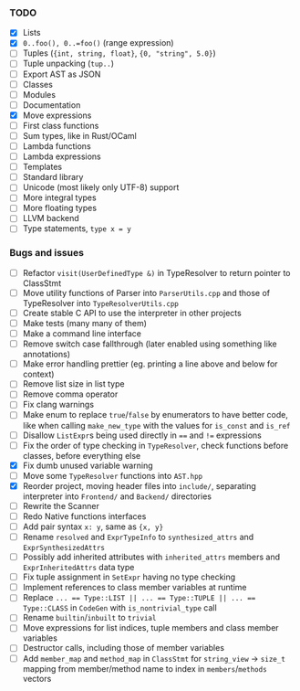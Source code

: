 ### TODO

- [x] Lists
- [x] `0..foo(), 0..=foo()` (range expression)
- [ ] Tuples (`{int, string, float}`, `{0, "string", 5.0}`)
- [ ] Tuple unpacking (`tup..`)
- [ ] Export AST as JSON
- [ ] Classes
- [ ] Modules
- [ ] Documentation
- [x] Move expressions
- [ ] First class functions
- [ ] Sum types, like in Rust/OCaml
- [ ] Lambda functions
- [ ] Lambda expressions
- [ ] Templates
- [ ] Standard library
- [ ] Unicode (most likely only UTF-8) support
- [ ] More integral types
- [ ] More floating types
- [ ] LLVM backend
- [ ] Type statements, `type x = y`

### Bugs and issues

- [ ] Refactor `visit(UserDefinedType &)` in TypeResolver to return pointer to
  ClassStmt
- [ ] Move utility functions of Parser into `ParserUtils.cpp` and those of TypeResolver into
  `TypeResolverUtils.cpp`
- [ ] Create stable C API to use the interpreter in other projects
- [ ] Make tests (many many of them)
- [ ] Make a command line interface
- [ ] Remove switch case fallthrough (later enabled using something like annotations)
- [ ] Make error handling prettier (eg. printing a line above and below for context)
- [ ] Remove list size in list type
- [ ] Remove comma operator
- [ ] Fix clang warnings
- [ ] Make enum to replace `true`/`false` by enumerators to have better code, like when
calling `make_new_type` with the values for `is_const` and `is_ref`
- [ ] Disallow `ListExpr`s being used directly in `==` and `!=` expressions
- [ ] Fix the order of type checking in `TypeResolver`, check functions before classes,
before everything else
- [x] Fix dumb unused variable warning
- [ ] Move some `TypeResolver` functions into `AST.hpp`
- [x] Reorder project, moving header files into `include/`, separating interpreter into
`Frontend/` and `Backend/` directories
- [ ] Rewrite the Scanner
- [ ] Redo Native functions interfaces
- [ ] Add pair syntax `x: y`, same as `{x, y}`
- [ ] Rename `resolved` and `ExprTypeInfo` to `synthesized_attrs` and `ExprSynthesizedAttrs`
- [ ] Possibly add inherited attributes with `inherited_attrs` members and
`ExprInheritedAttrs` data type
- [ ] Fix tuple assignment in `SetExpr` having no type checking
- [ ] Implement references to class member variables at runtime
- [ ] Replace `... == Type::LIST || ... == Type::TUPLE || ... == Type::CLASS` in
`CodeGen` with `is_nontrivial_type` call
- [ ] Rename `builtin`/`inbuilt` to `trivial`
- [ ] Move expressions for list indices, tuple members and class member variables
- [ ] Destructor calls, including those of member variables
- [ ] Add `member_map` and `method_map` in `ClassStmt` for `string_view` -> `size_t`
mapping from member/method name to index in `members`/`methods` vectors
